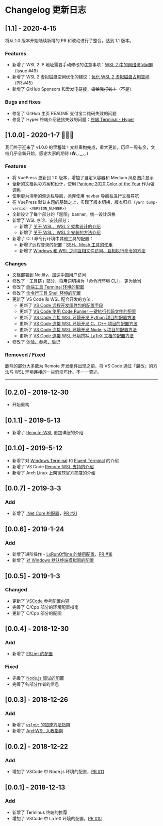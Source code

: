 # Changelog 更新日志

## [1.1] - 2020-4-15

将从 1.0 版本开始陆续新增的 PR 和改动进行了整合，达到 1.1 版本。

### Features

- 新增了 WSL 2 IP 地址需要手动修改的注意事项：[WSL 2 中的网络访问问题](https://dowww.spencerwoo.com/1.1/2-CLI/2-3-Others.html#wsl-2-%E4%B8%AD%E7%9A%84%E7%BD%91%E7%BB%9C%E8%AE%BF%E9%97%AE%E9%97%AE%E9%A2%98)（Issue #49）
- 新增了 WSL 2 虚拟磁盘空间优化的建议：[优化 WSL 2 虚拟磁盘占用空间](https://dowww.spencerwoo.com/1.1/2-CLI/2-3-Others.html#%E4%BC%98%E5%8C%96-wsl-2-%E8%99%9A%E6%8B%9F%E7%A3%81%E7%9B%98%E5%8D%A0%E7%94%A8%E7%A9%BA%E9%97%B4)（PR #45）
- 新增了 GitHub Sponsors 和爱发电链接，~~请给我打钱！~~（不是）

### Bugs and fixes

- 修复了 GitHub 主页 README 支付宝二维码失效的问题
- 修复了 Hyper 终端介绍链接失效的问题：[终端 Terminal - Hyper](https://dowww.spencerwoo.com/1.1/2-CLI/2-1-Terminal.html#hyper)

## [1.0.0] - 2020-1-7 🎉🎉🎉

我们终于迎来了 v1.0.0 的里程碑！文档重构完成，重大更新。历经一周有余，文档几乎全新开始。感谢大家的期待 (✿◡‿◡)

### Features

- 将 VuePress 更新到 1.0 版本，增加了自定义容器和 Medium 风格图片显示
- 全新的文档色彩方案和设计，使用 [Pantone 2020 Color of the Year](https://time.com/5744039/pantone-color-of-the-year-2020/) 作为强调色
- 使用更为清晰的侧边栏导航，抛弃使用 navbar 导航栏进行文档导航
- 在 VuePress 默认主题的基础之上，实现了版本切换、版本归档（`yarn bump-version <VERSION_NUMBER>`）
- 全新设计了每个部分的「题图」banner，统一设计风格
- 新增了 WSL 序论、安装部分：
  - 新增了 [关于 WSL、WSL 2 架构设计的介绍](https://dowww.spencerwoo.com/1.0/1-Preparations/1-0-Intro.html)
  - 新增了 [关于 WSL、WSL 2 安装的方法介绍](https://dowww.spencerwoo.com/1.0/1-Preparations/1-1-Installation.html)
- 新增了 CLI 命令行环境中其他工具的配置：
  - 新增了远程登录的配置：[SSH、Mosh 工具的使用](https://dowww.spencerwoo.com/1.0/2-CLI/2-3-Others.html#%E8%BF%9C%E7%A8%8B%E7%99%BB%E5%BD%95)
  - 新增了 [Windows 和 WSL 之间互相文件访问、互相执行命令的方法](https://dowww.spencerwoo.com/1.0/2-CLI/2-3-Others.html#windows-%E5%92%8C-wsl-%E4%B9%8B%E9%97%B4%E4%BA%92%E7%9B%B8%E8%AE%BF%E9%97%AE)

### Changes

- 文档部署到 Netlify，加速中国用户访问
- 修改了「工具链」部分，将用词切换为「命令行环境 CLI」，更为恰当
- 修改了 [终端工具 Terminal 环境的配置](https://dowww.spencerwoo.com/1.0/2-CLI/2-1-Terminal.html)
- 修改了 [命令行工具 Shell 环境的配置](https://dowww.spencerwoo.com/1.0/2-CLI/2-2-Shell.html)
- 更新了 VS Code 和 WSL 配合开发的方法：
  - 更新了 [VS Code 远程开发组件包的配置手段](https://dowww.spencerwoo.com/1.0/3-VSCode/3-1-Remote-Dev.html)
  - 更新了 [VS Code 使用 Code Runner 一键执行代码文件的配置](https://dowww.spencerwoo.com/1.0/3-VSCode/3-2-Code-Runner.html)
  - 更新了 [VS Code 连接 WSL 环境开发 Python 项目的配置方法](https://dowww.spencerwoo.com/1.0/3-VSCode/3-3-Python.html)
  - 更新了 [VS Code 连接 WSL 环境开发 C、C++ 项目的配置方法](https://dowww.spencerwoo.com/1.0/3-VSCode/3-4-C_Cpp.html)
  - 更新了 [VS Code 连接 WSL 环境开发 Node.js 项目的配置方法](https://dowww.spencerwoo.com/1.0/3-VSCode/3-6-NodeJS.html)
  - 更新了 [VS Code 连接 WSL 环境撰写 LaTeX 文档的配置方法](https://dowww.spencerwoo.com/1.0/3-VSCode/3-5-LaTeX.html)
- 修改了 [体验、参考、后记](https://dowww.spencerwoo.com/1.0/5-Experience/5-0-Intro.html)

### Removed / Fixed

删除的部分大多数为 Remote 开发组件出现之前，将 VS Code 通过「魔改」的方法与 WSL 环境连接的一些奇淫巧计。不一一赘述。

---

## [0.2.0] - 2019-12-30

- 开始重构

## [0.1.1] - 2019-5-13

- 新增了 [Remote-WSL](https://dowww.spencerwoo.com/3-VSCode/#remote-wsl-%E6%8F%92%E4%BB%B6) 更加详细的介绍

## [0.1.0] - 2019-5-12

- 新增了对 [Windows Terminal](https://dowww.spencerwoo.com/2-Toolchain/2-1-TerminalEnv.html#windows-terminal) 和 [Fluent Terminal](https://dowww.spencerwoo.com/2-Toolchain/2-1-TerminalEnv.html#fluent-terminal) 的介绍
- 新增了 VS Code [Remote-WSL 支持的介绍](https://dowww.spencerwoo.com/3-VSCode/3-0-Terminal.html#remote-wsl-%E6%8F%92%E4%BB%B6)
- 新增了 Arch Linux 上架微软官方商店的介绍

## [0.0.7] - 2019-3-3

### Add

- 新增了 [.Net Core 的配置](https://dowww.spencerwoo.com/3-VSCode/3-7-DotNetCore.html)，[PR #21](https://github.com/spencerwooo/dowww/pull/21)

## [0.0.6] - 2019-1-24

### Add

- 新增了进阶操作 - [LxRunOffline 的使用配置](https://dowww.spencerwoo.com/4-Advanced/4-2-LxRunOffline.html)，[PR #18](https://github.com/spencerwooo/dowww/pull/18)
- 新增了 [对 Windows 默认终端模拟器的配置](https://dowww.spencerwoo.com/2-Toolchain/2-1-TerminalEnv.html#%E9%BB%98%E8%AE%A4%E7%9A%84-wsl-%E7%BB%88%E7%AB%AF%E6%A8%A1%E6%8B%9F%E5%99%A8)

## [0.0.5] - 2019-1-3

### Changed

- 更新了 [VSCode 参考配置内容](https://dowww.spencerwoo.com/3-VSCode/#%E5%8F%82%E8%80%83%E9%85%8D%E7%BD%AE)
- 完善了 C/Cpp 部分的环境配置指南
- 更新了 C/Cpp 部分的配图

## [0.0.4] - 2018-12-30

### Add

- 新增了 [ESLint 的配置](https://dowww.spencerwoo.com/3-VSCode/3-6-NodeJS.html#配置-eslint)

### Fixed
- 完善了 [Node.js 调试的配置](https://dowww.spencerwoo.com/3-VSCode/3-6-NodeJS.html#调试-node-js-程序)
- 完善了各部分作者的信息

## [0.0.3] - 2018-12-26

### Add

- 新增了 [`wslgit` 的加速方法指南](https://dowww.spencerwoo.com/3-VSCode/3-1-Git.html#提升-git-on-wsl-的性能)
- 新增了 [ArchWSL 入教指南](https://dowww.spencerwoo.com/3-VSCode/3-1-Git.html#提升-git-on-wsl-的性能)

## [0.0.2] - 2018-12-22

### Add

- 增加了 VSCode 中 Node.js 环境的配置，[PR #11](https://github.com/spencerwooo/dowww/pull/11)

## [0.0.1] - 2018-12-13

### Add

- 新增了 Terminus 终端的推荐
- 增加了 VSCode 中 LaTeX 环境的配置，[PR #10](https://github.com/spencerwooo/dowww/pull/10)
